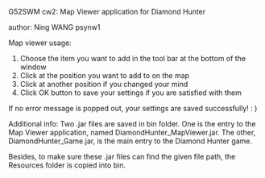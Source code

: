 G52SWM cw2: Map Viewer application for Diamond Hunter

author: Ning WANG psynw1

Map viewer usage:
1. Choose the item you want to add in the tool bar at the bottom of the window
2. Click at the position you want to add to on the map
3. Click at another position if you changed your mind
4. Click OK button to save your settings if you are satisfied with them

If no error message is popped out, your settings are saved successfully! : )

Additional info:
Two .jar files are saved in bin folder. One is the entry to the Map Viewer application, named DiamondHunter_MapViewer.jar. The other, DiamondHunter_Game.jar, is the main entry to the Diamond Hunter game. 

Besides, to make sure these .jar files can find the given file path, the Resources folder is copied into bin.
